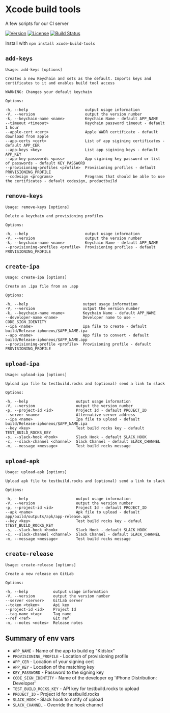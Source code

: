 # Xcode build tools

A few scripts for our CI server

[![Version](https://img.shields.io/npm/v/xcode-build-tools.svg)](https://www.npmjs.com/package/xcode-build-tools)
[![License](https://img.shields.io/npm/l/xcode-build-tools.svg)](https://www.npmjs.com/package/xcode-build-tools)
[![Build Status](https://travis-ci.org/ekreative/xcode-build-tools.svg?branch=master)](https://travis-ci.org/ekreative/xcode-build-tools)

Install with `npm install xcode-build-tools`

## `add-keys`

    Usage: add-keys [options]
    
    Creates a new Keychain and sets as the default. Imports keys and certificates to it and enables build tool access
    
    WARNING: Changes your default keychain
    
    Options:
    
    -h, --help                         output usage information
    -V, --version                      output the version number
    -k, --keychain-name <name>         Keychain Name - default APP_NAME
    --timeout <timeout>                Keychain password timeout - default 1 hour
    --apple-cert <cert>                Apple WWDR certificate - default download from apple
    --app-certs <cert>                 List of app sigining certificates - default APP_CER
    --app-keys <key>                   List app sigining keys - default APP_KEY
    --app-key-passwords <pass>         App sigining key password or list of passwords - default KEY_PASSWORD
    --provisioning-profiles <profile>  Provisioning profiles - default PROVISIONING_PROFILE
    --codesign <programs>              Programs that should be able to use the certificates - default codesign, productbuild
    
## `remove-keys`

    Usage: remove-keys [options]
    
    Delete a keychain and provisioning profiles
    
    Options:
    
    -h, --help                         output usage information
    -V, --version                      output the version number
    -k, --keychain-name <name>         Keychain Name - default APP_NAME
    --provisioning-profiles <profile>  Provisioning profiles - default PROVISIONING_PROFILE
    
## `create-ipa`
    
    Usage: create-ipa [options]
    
    Create an .ipa file from an .app
    
    Options:
    
    -h, --help                        output usage information
    -V, --version                     output the version number
    -k, --keychain-name <name>        Keychain Name - default APP_NAME
    --developer-name <name>           Developer name to use - CODE_SIGN_IDENTITY
    --ipa <name>                      Ipa file to create - default build/Release-iphoneos/$APP_NAME.ipa
    --app <name>                      App file to convert - default build/Release-iphoneos/$APP_NAME.app
    --provisioning-profile <profile>  Provisioning profile - default PROVISIONING_PROFILE

## `upload-ipa`

    Usage: upload-ipa [options]
    
    Upload ipa file to testbuild.rocks and (optional) send a link to slack
    
    Options:
    
    -h, --help                     output usage information
    -V, --version                  output the version number
    -p, --project-id <id>          Project Id - default PROJECT_ID
    --server <name>                Alternative server address
    --ipa <name>                   Ipa file to upload - default build/Release-iphoneos/$APP_NAME.ipa
    --key <key>                    Test build rocks key - default TEST_BUILD_ROCKS_KEY
    -s, --slack-hook <hook>        Slack Hook - default SLACK_HOOK
    -c, --slack-channel <channel>  Slack Channel - default SLACK_CHANNEL
    -m, --message <message>        Test build rocks message
    
## `upload-apk`

    Usage: upload-apk [options]
    
    Upload apk file to testbuild.rocks and (optional) send a link to slack
    
    Options:
    
    -h, --help                     output usage information
    -V, --version                  output the version number
    -p, --project-id <id>          Project Id - default PROJECT_ID
    --apk <name>                   Apk file to upload - default app/build/outputs/apk/app-release.apk
    --key <key>                    Test build rocks key - defaul tTEST_BUILD_ROCKS_KEY
    -s, --slack-hook <hook>        Slack Hook - default SLACK_HOOK
    -c, --slack-channel <channel>  Slack Channel - default SLACK_CHANNEL
    -m, --message <message>        Test build rocks message

## `create-release`

    Usage: create-release [options]
    
    Create a new release on GitLab
    
    Options:
    
    -h, --help           output usage information
    -V, --version        output the version number
    --server <server>    GitLab server
    --token <token>      Api key
    --project-id <id>    Project Id
    --tag-name <tag>     Tag name
    --ref <ref>          Git ref
    -n, --notes <notes>  Release notes

## Summary of env vars

* `APP_NAME` - Name of the app to build eg "Kidslox"
* `PROVISIONING_PROFILE` - Location of provisioning profile
* `APP_CER` - Location of your signing cert
* `APP_KEY` - Location of the matching key
* `KEY_PASSWORD` - Password to the signing key
* `CODE_SIGN_IDENTITY` - Name of the developer eg 'iPhone Distribution: Developer'
* `TEST_BUILD_ROCKS_KEY` - API key for testbuild.rocks to upload
* `PROJECT_ID` - Project id for testbuild.rocks
* `SLACK_HOOK` - Slack hook to notify of upload
* `SLACK_CHANNEL` - Override the hook channel
